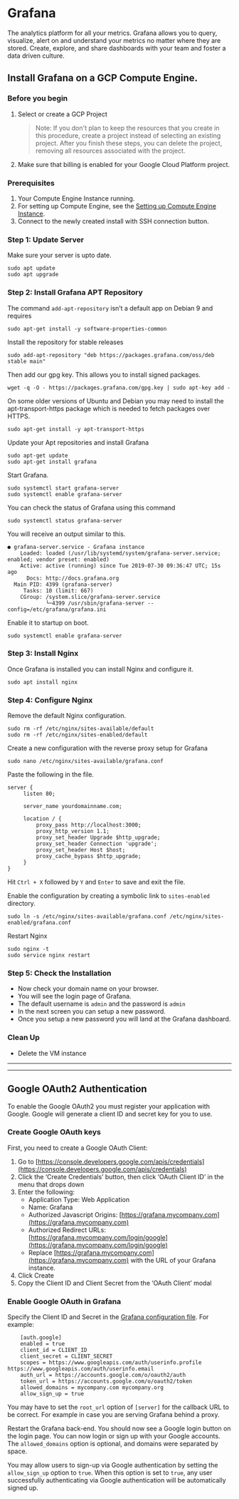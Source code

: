 # Grafana
The analytics platform for all your metrics.
Grafana allows you to query, visualize, alert on and understand your metrics no matter where they are stored. Create, explore, and share dashboards with your team and foster a data driven culture.

## Install Grafana on a GCP Compute Engine.
### Before you begin
1. Select or create a GCP Project
    > Note: If you don't plan to keep the resources that you create in this procedure, create a project instead of selecting an existing project. After you finish these steps, you can delete the project, removing all resources associated with the project.
1. Make sure that billing is enabled for your Google Cloud Platform project.

### Prerequisites
1. Your Compute Engine Instance running.
1. For setting up Compute Engine, see the [Setting up Compute Engine Instance](https://www.cloudbooklet.com/setting-up-google-cloud-compute-engine-instance/).
1. Connect to the newly created install with SSH connection button.

### Step 1: Update Server
Make sure your server is upto date.
```
sudo apt update
sudo apt upgrade
```
### Step 2: Install Grafana APT Repository
The command `add-apt-repository` isn’t a default app on Debian 9 and requires
```
sudo apt-get install -y software-properties-common
```
Install the repository for stable releases
```
sudo add-apt-repository "deb https://packages.grafana.com/oss/deb stable main"
```
Then add our gpg key. This allows you to install signed packages.
```
wget -q -O - https://packages.grafana.com/gpg.key | sudo apt-key add -
```
On some older versions of Ubuntu and Debian you may need to install the apt-transport-https package which is needed to fetch packages over HTTPS.
```
sudo apt-get install -y apt-transport-https
```
Update your Apt repositories and install Grafana
```
sudo apt-get update
sudo apt-get install grafana
```
Start Grafana.
```
sudo systemctl start grafana-server
sudo systemctl enable grafana-server
```
You can check the status of Grafana using this command
```
sudo systemctl status grafana-server
```
You will receive an output similar to this.
```
● grafana-server.service - Grafana instance
    Loaded: loaded (/usr/lib/systemd/system/grafana-server.service; enabled; vendor preset: enabled)
    Active: active (running) since Tue 2019-07-30 09:36:47 UTC; 15s ago
      Docs: http://docs.grafana.org
  Main PID: 4399 (grafana-server)
     Tasks: 10 (limit: 667)
    CGroup: /system.slice/grafana-server.service
            └─4399 /usr/sbin/grafana-server --config=/etc/grafana/grafana.ini
```
Enable it to startup on boot.
```
sudo systemctl enable grafana-server
```
### Step 3: Install Nginx
Once Grafana is installed you can install Nginx and configure it.
```
sudo apt install nginx
```
### Step 4: Configure Nginx
Remove the default Nginx configuration.
```
sudo rm -rf /etc/nginx/sites-available/default
sudo rm -rf /etc/nginx/sites-enabled/default
```
Create a new configuration with the reverse proxy setup for Grafana
```
sudo nano /etc/nginx/sites-available/grafana.conf
```
Paste the following in the file.
```
server {
     listen 80;

     server_name yourdomainname.com;

     location / {
         proxy_pass http://localhost:3000;
         proxy_http_version 1.1;
         proxy_set_header Upgrade $http_upgrade;
         proxy_set_header Connection 'upgrade';
         proxy_set_header Host $host;
         proxy_cache_bypass $http_upgrade;
     }
}
```
Hit `Ctrl + X` followed by `Y` and `Enter` to save and exit the file.

Enable the configuration by creating a symbolic link to `sites-enabled` directory.
```
sudo ln -s /etc/nginx/sites-available/grafana.conf /etc/nginx/sites-enabled/grafana.conf
```

Restart Nginx
```
sudo nginx -t
sudo service nginx restart
```

### Step 5: Check the Installation
- Now check your domain name on your browser.
- You will see the login page of Grafana.
- The default username is `admin` and the password is `admin`
- In the next screen you can setup a new password.
- Once you setup a new password you will land at the Grafana dashboard.


### Clean Up
- Delete the VM instance
---
---
## Google OAuth2 Authentication
To enable the Google OAuth2 you must register your application with Google. Google will generate a client ID and secret key for you to use.
### Create Google OAuth keys

First, you need to create a Google OAuth Client:

1.  Go to [https://console.developers.google.com/apis/credentials](https://console.developers.google.com/apis/credentials)
2.  Click the ‘Create Credentials’ button, then click ‘OAuth Client ID’ in the menu that drops down
3.  Enter the following:
    *   Application Type: Web Application
    *   Name: Grafana
    *   Authorized Javascript Origins: [https://grafana.mycompany.com](https://grafana.mycompany.com)
    *   Authorized Redirect URLs: [https://grafana.mycompany.com/login/google](https://grafana.mycompany.com/login/google)
    *   Replace [https://grafana.mycompany.com](https://grafana.mycompany.com) with the URL of your Grafana instance.
4.  Click Create
5.  Copy the Client ID and Client Secret from the ‘OAuth Client’ modal

### Enable Google OAuth in Grafana

Specify the Client ID and Secret in the [Grafana configuration file](https://grafana.com/docs/installation/configuration/#config-file-locations). For example:
```
    [auth.google]
    enabled = true
    client_id = CLIENT_ID
    client_secret = CLIENT_SECRET
    scopes = https://www.googleapis.com/auth/userinfo.profile https://www.googleapis.com/auth/userinfo.email
    auth_url = https://accounts.google.com/o/oauth2/auth
    token_url = https://accounts.google.com/o/oauth2/token
    allowed_domains = mycompany.com mycompany.org
    allow_sign_up = true
```    

You may have to set the `root_url` option of `[server]` for the callback URL to be correct. For example in case you are serving Grafana behind a proxy.

Restart the Grafana back-end. You should now see a Google login button on the login page. You can now login or sign up with your Google accounts. The `allowed_domains` option is optional, and domains were separated by space.

You may allow users to sign-up via Google authentication by setting the `allow_sign_up` option to `true`. When this option is set to `true`, any user successfully authenticating via Google authentication will be automatically signed up.